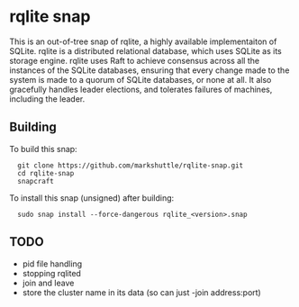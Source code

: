 # rqlite snap

This is an out-of-tree snap of rqlite, a highly available implementaiton of
SQLite. rqlite is a distributed relational database, which uses SQLite as
its storage engine. rqlite uses Raft to achieve consensus across all the
instances of the SQLite databases, ensuring that every change made to the
system is made to a quorum of SQLite databases, or none at all. It also
gracefully handles leader elections, and tolerates failures of machines,
including the leader.

## Building

To build this snap:

```
  git clone https://github.com/markshuttle/rqlite-snap.git
  cd rqlite-snap
  snapcraft
```

To install this snap (unsigned) after building:

```
  sudo snap install --force-dangerous rqlite_<version>.snap
```

## TODO

 * pid file handling
 * stopping rqlited
 * join and leave
 * store the cluster name in its data (so can just -join address:port)


